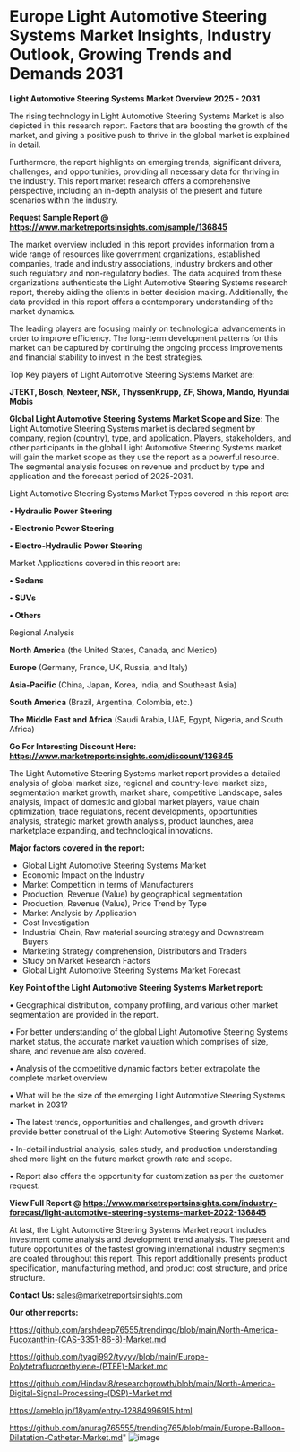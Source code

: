 # Europe Light Automotive Steering Systems Market Insights, Industry Outlook, Growing Trends and Demands 2031

<Strong> Light Automotive Steering Systems Market Overview 2025 - 2031</strong>

The rising technology in Light Automotive Steering Systems Market is also depicted in this research report. Factors that are boosting the growth of the market, and giving a positive push to thrive in the global market is explained in detail.

Furthermore, the report highlights on emerging trends, significant drivers, challenges, and opportunities, providing all necessary data for thriving in the industry. This report market research offers a comprehensive perspective, including an in-depth analysis of the present and future scenarios within the industry.

<strong>Request Sample Report @ <a href=https://www.marketreportsinsights.com/sample/136845>https://www.marketreportsinsights.com/sample/136845</a></strong>

The market overview included in this report provides information from a wide range of resources like government organizations, established companies, trade and industry associations, industry brokers and other such regulatory and non-regulatory bodies. The data acquired from these organizations authenticate the Light Automotive Steering Systems research report, thereby aiding the clients in better decision making. Additionally, the data provided in this report offers a contemporary understanding of the market dynamics.

The leading players are focusing mainly on technological advancements in order to improve efficiency. The long-term development patterns for this market can be captured by continuing the ongoing process improvements and financial stability to invest in the best strategies.

Top Key players of Light Automotive Steering Systems Market are:

<strong>JTEKT, Bosch, Nexteer, NSK, ThyssenKrupp, ZF, Showa, Mando, Hyundai Mobis</strong>

<strong><b>Global Light Automotive Steering Systems Market Scope and Size:</b></strong>
The Light Automotive Steering Systems market is declared segment by company, region (country), type, and application. Players, stakeholders, and other participants in the global Light Automotive Steering Systems market will gain the market scope as they use the report as a powerful resource. The segmental analysis focuses on revenue and product by type and application and the forecast period of 2025-2031.

Light Automotive Steering Systems Market Types covered in this report are:

<strong>• Hydraulic Power Steering

• Electronic Power Steering

• Electro-Hydraulic Power Steering</strong>

Market Applications covered in this report are:

<strong>• Sedans

• SUVs

• Others</strong> 

Regional Analysis

<strong>North America</strong> (the United States, Canada, and Mexico)

<strong>Europe</strong> (Germany, France, UK, Russia, and Italy)

<strong>Asia-Pacific</strong> (China, Japan, Korea, India, and Southeast Asia)

<strong>South America</strong> (Brazil, Argentina, Colombia, etc.)

<strong>The Middle East and Africa</strong> (Saudi Arabia, UAE, Egypt, Nigeria, and South Africa)

<strong>Go For Interesting Discount Here: <a href=https://www.marketreportsinsights.com/discount/136845>https://www.marketreportsinsights.com/discount/136845</a></strong>

The Light Automotive Steering Systems market report provides a detailed analysis of global market size, regional and country-level market size, segmentation market growth, market share, competitive Landscape, sales analysis, impact of domestic and global market players, value chain optimization, trade regulations, recent developments, opportunities analysis, strategic market growth analysis, product launches, area marketplace expanding, and technological innovations.

<strong><b>Major factors covered in the report:</b></strong>
<ul>
  <li>Global Light Automotive Steering Systems Market </li>
  <li>Economic Impact on the Industry</li>
  <li>Market Competition in terms of Manufacturers</li>
  <li>Production, Revenue (Value) by geographical segmentation</li>
  <li>Production, Revenue (Value), Price Trend by Type</li>
  <li>Market Analysis by Application</li>
  <li>Cost Investigation</li>
  <li>Industrial Chain, Raw material sourcing strategy and Downstream Buyers</li>
  <li>Marketing Strategy comprehension, Distributors and Traders</li>
  <li>Study on Market Research Factors</li>
  <li>Global Light Automotive Steering Systems Market Forecast</li>
</ul>

<strong><b>Key Point of the Light Automotive Steering Systems Market report:</b></strong>

• Geographical distribution, company profiling, and various other market segmentation are provided in the report.

• For better understanding of the global Light Automotive Steering Systems market status, the accurate market valuation which comprises of size, share, and revenue are also covered.

• Analysis of the competitive dynamic factors better extrapolate the complete market overview

• What will be the size of the emerging Light Automotive Steering Systems market in 2031?

• The latest trends, opportunities and challenges, and growth drivers provide better construal of the Light Automotive Steering Systems Market.

• In-detail industrial analysis, sales study, and production understanding shed more light on the future market growth rate and scope.

• Report also offers the opportunity for customization as per the customer request.

<strong><b>View Full Report @ <a href=https://www.marketreportsinsights.com/industry-forecast/light-automotive-steering-systems-market-2022-136845>https://www.marketreportsinsights.com/industry-forecast/light-automotive-steering-systems-market-2022-136845</a></b></strong>


At last, the Light Automotive Steering Systems Market report includes investment come analysis and development trend analysis. The present and future opportunities of the fastest growing international industry segments are coated throughout this report. This report additionally presents product specification, manufacturing method, and product cost structure, and price structure.

<strong>Contact Us:</strong>
sales@marketreportsinsights.com

<strong>Our other reports:</strong>

<a href=https://github.com/arshdeep76555/trendingg/blob/main/North-America-Fucoxanthin-(CAS-3351-86-8)-Market.md>https://github.com/arshdeep76555/trendingg/blob/main/North-America-Fucoxanthin-(CAS-3351-86-8)-Market.md</a>

<a href=https://github.com/tyagi992/tyyyy/blob/main/Europe-Polytetrafluoroethylene-(PTFE)-Market.md>https://github.com/tyagi992/tyyyy/blob/main/Europe-Polytetrafluoroethylene-(PTFE)-Market.md</a>

<a href=https://github.com/Hindavi8/researchgrowth/blob/main/North-America-Digital-Signal-Processing-(DSP)-Market.md>https://github.com/Hindavi8/researchgrowth/blob/main/North-America-Digital-Signal-Processing-(DSP)-Market.md</a>

<a href=https://ameblo.jp/18yam/entry-12884996915.html>https://ameblo.jp/18yam/entry-12884996915.html</a>

<a href=https://github.com/anurag765555/trending765/blob/main/Europe-Balloon-Dilatation-Catheter-Market.md>https://github.com/anurag765555/trending765/blob/main/Europe-Balloon-Dilatation-Catheter-Market.md</a>"
![image](https://github.com/user-attachments/assets/3a303e72-f742-47b1-a433-63365e69935a)
